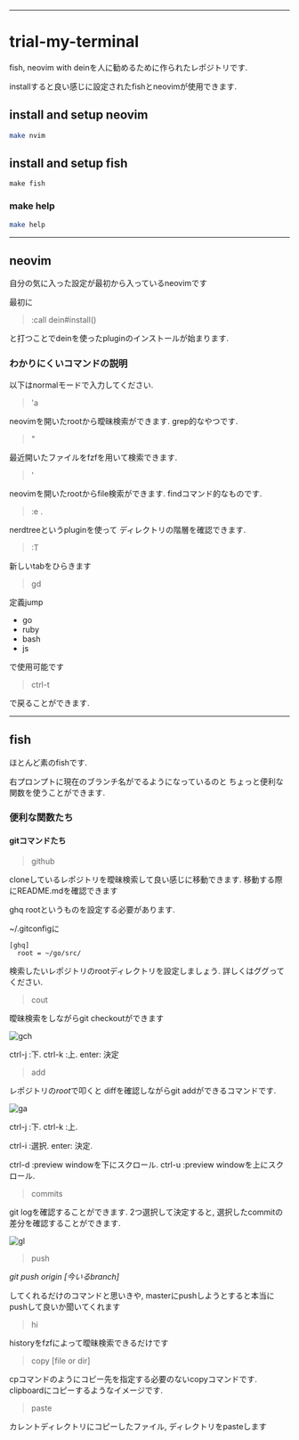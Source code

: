 
---

# trial-my-terminal

fish, neovim with deinを人に勧めるために作られたレポジトリです.

installすると良い感じに設定されたfishとneovimが使用できます.

## install and setup neovim

```sh
make nvim
```

## install and setup fish

```
make fish
```

### make help

```sh
make help
```

-----

## neovim

自分の気に入った設定が最初から入っているneovimです

最初に

> :call dein#install()

と打つことでdeinを使ったpluginのインストールが始まります.

### わかりにくいコマンドの説明

以下はnormalモードで入力してください.


> 'a

neovimを開いたrootから曖昧検索ができます.
grep的なやつです.

> "

最近開いたファイルをfzfを用いて検索できます.

> '

neovimを開いたrootからfile検索ができます.
findコマンド的なものです.

> :e .

nerdtreeというpluginを使って
ディレクトリの階層を確認できます.

> :T

新しいtabをひらきます

> gd

定義jump

 * go
 * ruby
 * bash
 * js

で使用可能です

> ctrl-t

で戻ることができます.

----

## fish

ほとんど素のfishです.

右プロンプトに現在のブランチ名がでるようになっているのと
ちょっと便利な関数を使うことができます.

### 便利な関数たち

#### gitコマンドたち

> github

cloneしているレポジトリを曖昧検索して良い感じに移動できます.
移動する際にREADME.mdを確認できます

ghq rootというものを設定する必要があります.

~/.gitconfigに
```
[ghq]
  root = ~/go/src/
```

検索したいレポジトリのrootディレクトリを設定しましょう.
詳しくはググってください.

> cout

曖昧検索をしながらgit checkoutができます

![gch](https://user-images.githubusercontent.com/12538942/45256223-6beb0780-b3ce-11e8-9cb6-cd95ae0522e5.gif)

ctrl-j :下.
ctrl-k :上.
enter: 決定

> add

レポジトリの*root*で叩くと
diffを確認しながらgit addができるコマンドです.

![ga](https://user-images.githubusercontent.com/12538942/45256274-588c6c00-b3cf-11e8-844e-35ca86969317.gif)

ctrl-j :下.
ctrl-k :上.

ctrl-i :選択.
enter: 決定.

ctrl-d :preview windowを下にスクロール.
ctrl-u :preview windowを上にスクロール.

> commits

git logを確認することができます.
2つ選択して決定すると,
選択したcommitの差分を確認することができます.

![gl](https://user-images.githubusercontent.com/12538942/45256345-1ca5d680-b3d0-11e8-83be-2f76160903a2.gif)

> push

*git push origin [今いるbranch]*

してくれるだけのコマンドと思いきや,
masterにpushしようとすると本当にpushして良いか聞いてくれます

> hi

historyをfzfによって曖昧検索できるだけです


> copy [file or dir]

cpコマンドのようにコピー先を指定する必要のないcopyコマンドです.
clipboardにコピーするようなイメージです.

> paste

カレントディレクトリにコピーしたファイル, ディレクトリをpasteします

